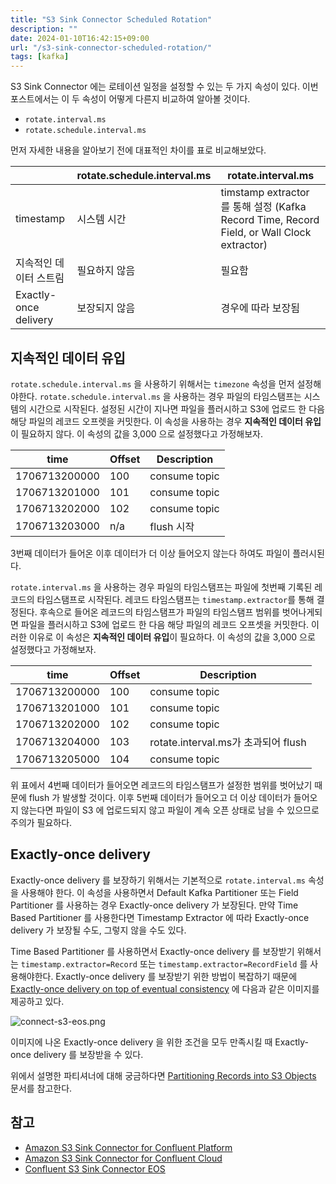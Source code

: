 ```yaml
---
title: "S3 Sink Connector Scheduled Rotation"
description: ""
date: 2024-01-10T16:42:15+09:00
url: "/s3-sink-connector-scheduled-rotation/"
tags: [kafka]
---
```


S3 Sink Connector 에는 로테이션 일정을 설정할 수 있는 두 가지 속성이 있다.
이번 포스트에서는 이 두 속성이 어떻게 다른지 비교하여 알아볼 것이다.

* `rotate.interval.ms`
* `rotate.schedule.interval.ms`

먼저 자세한 내용을 알아보기 전에 대표적인 차이를 표로 비교해보았다.

|                       | rotate.schedule.interval.ms | rotate.interval.ms                                                                    |
|-----------------------|-----------------------------|---------------------------------------------------------------------------------------|
| timestamp             | 시스템 시간                      | timstamp extractor 를 통해 설정 (Kafka Record Time, Record Field, or Wall Clock extractor) |
| 지속적인 데이터 스트림          | 필요하지 않음                     | 필요함                                                                                   |
| Exactly-once delivery | 보장되지 않음                     | 경우에 따라 보장됨                                                                            |

## 지속적인 데이터 유입

`rotate.schedule.interval.ms` 을 사용하기 위해서는 `timezone` 속성을 먼저 설정해야한다.
`rotate.schedule.interval.ms` 을 사용하는 경우 파일의 타임스탬프는 시스템의 시간으로 시작된다.
설정된 시간이 지나면 파일을 플러시하고 S3에 업로드 한 다음 해당 파일의 레코드 오프렛을 커밋한다.
이 속성을 사용하는 경우 **지속적인 데이터 유입**이 필요하지 않다.
이 속성의 값을 3,000 으로 설정했다고 가정해보자.

| time          | Offset | Description   |
|---------------|--------|---------------|
| 1706713200000 | 100    | consume topic |
| 1706713201000 | 101    | consume topic |
| 1706713202000 | 102    | consume topic |
| 1706713203000 | n/a    | flush 시작      |

3번째 데이터가 들어온 이후 데이터가 더 이상 들어오지 않는다 하여도 파일이 플러시된다.

`rotate.interval.ms` 을 사용하는 경우 파일의 타임스탬프는 파일에 첫번째 기록된 레코드의 타임스탬프로 시작된다.
레코드 타임스탬프는 `timestamp.extractor`를 통해 결정된다.
후속으로 들어온 레코드의 타임스탬프가 파일의 타임스탬프 범위를 벗어나게되면 파일을 플러시하고 S3에 업로드 한 다음 해당 파일의 레코드 오프셋을 커밋한다.
이러한 이유로 이 속성은 **지속적인 데이터 유입**이 필요하다.
이 속성의 값을 3,000 으로 설정했다고 가정해보자.

| time          | Offset | Description                    |
|---------------|--------|--------------------------------|
| 1706713200000 | 100    | consume topic                  |
| 1706713201000 | 101    | consume topic                  |
| 1706713202000 | 102    | consume topic                  |
| 1706713204000 | 103    | rotate.interval.ms가 초과되어 flush |
| 1706713205000 | 104    | consume topic                  |

위 표에서 4번째 데이터가 들어오면 레코드의 타임스탬프가 설정한 범위를 벗어났기 때문에 flush 가 발생할 것이다.
이후 5번째 데이터가 들어오고 더 이상 데이터가 들어오지 않는다면 파일이 S3 에 업로드되지 않고 파일이 계속 오픈 상태로 남을 수 있으므로 주의가 필요하다.

## Exactly-once delivery

Exactly-once delivery 를 보장하기 위해서는 기본적으로 `rotate.interval.ms` 속성을 사용해야 한다.
이 속성을 사용하면서 Default Kafka Partitioner 또는 Field Partitioner 를 사용하는 경우 Exactly-once delivery 가 보장된다.
만약 Time Based Partitioner 를 사용한다면 Timestamp Extractor 에 따라 Exactly-once delivery 가 보장될 수도, 그렇지 않을 수도 있다.

Time Based Partitioner 를 사용하면서 Exactly-once delivery 를 보장받기 위해서는 `timestamp.extractor=Record` 또는 `timestamp.extractor=RecordField` 를 사용해야한다.
Exactly-once delivery 를 보장받기 위한 방법이 복잡하기 때문에 [Exactly-once delivery on top of eventual consistency](https://docs.confluent.io/kafka-connectors/s3-sink/current/overview.html#s3-exactly-once) 에 다음과 같은 이미지를 제공하고 있다.

![connect-s3-eos.png](https://docs.confluent.io/kafka-connectors/s3-sink/current/_images/connect-s3-eos.png)

이미지에 나온 Exactly-once delivery 을 위한 조건을 모두 만족시킬 때 Exactly-once delivery 를 보장받을 수 있다.

위에서 설명한 파티셔너에 대해 궁금하다면 [Partitioning Records into S3 Objects](https://docs.confluent.io/kafka-connectors/s3-sink/current/overview.html#partitioning-records-into-s3-objects) 문서를 참고한다.

## 참고

* [Amazon S3 Sink Connector for Confluent Platform](https://docs.confluent.io/kafka-connectors/s3-sink/current/overview.html)
* [Amazon S3 Sink Connector for Confluent Cloud](https://docs.confluent.io/cloud/current/connectors/cc-s3-sink.html#)
* [Confluent S3 Sink Connector EOS](https://www.declarativesystems.com/2023/08/18/confluent-s3-sink-connector-eos.html)